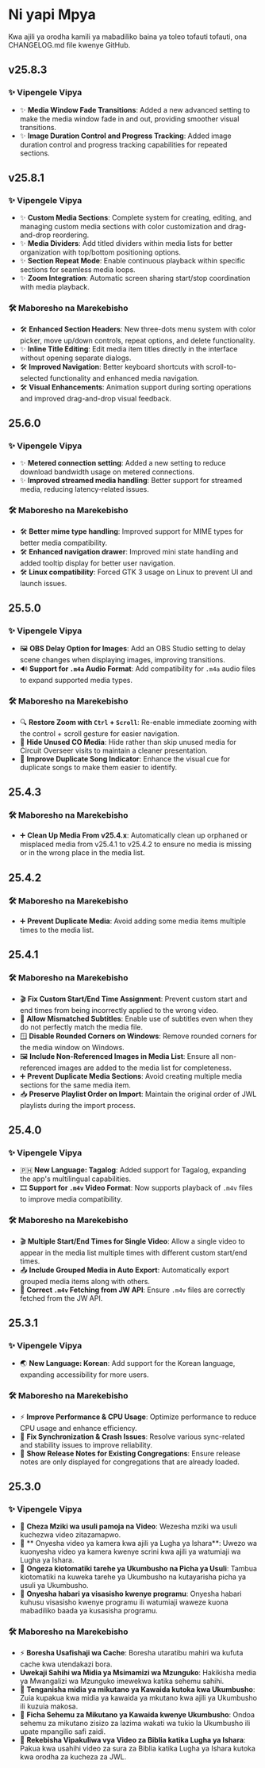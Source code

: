 <!-- markdownlint-disable no-duplicate-heading -->

# Ni yapi Mpya

Kwa ajili ya orodha kamili ya mabadiliko baina ya toleo tofauti tofauti, ona CHANGELOG.md file kwenye GitHub.

## v25.8.3

### ✨ Vipengele Vipya

- ✨ **Media Window Fade Transitions**: Added a new advanced setting to make the media window fade in and out, providing smoother visual transitions.
- ✨ **Image Duration Control and Progress Tracking**: Added image duration control and progress tracking capabilities for repeated sections.

## v25.8.1

### ✨ Vipengele Vipya

- ✨ **Custom Media Sections**: Complete system for creating, editing, and managing custom media sections with color customization and drag-and-drop reordering.
- ✨ **Media Dividers**: Add titled dividers within media lists for better organization with top/bottom positioning options.
- ✨ **Section Repeat Mode**: Enable continuous playback within specific sections for seamless media loops.
- ✨ **Zoom Integration**: Automatic screen sharing start/stop coordination with media playback.

### 🛠️ Maboresho na Marekebisho

- 🛠️ **Enhanced Section Headers**: New three-dots menu system with color picker, move up/down controls, repeat options, and delete functionality.
- ✨ **Inline Title Editing**: Edit media item titles directly in the interface without opening separate dialogs.
- 🛠️ **Improved Navigation**: Better keyboard shortcuts with scroll-to-selected functionality and enhanced media navigation.
- 🛠️ **Visual Enhancements**: Animation support during sorting operations and improved drag-and-drop visual feedback.

## 25.6.0

### ✨ Vipengele Vipya

- ✨ **Metered connection setting**: Added a new setting to reduce download bandwidth usage on metered connections.
- ✨ **Improved streamed media handling**: Better support for streamed media, reducing latency-related issues.

### 🛠️ Maboresho na Marekebisho

- 🛠️ **Better mime type handling**: Improved support for MIME types for better media compatibility.
- 🛠️ **Enhanced navigation drawer**: Improved mini state handling and added tooltip display for better user navigation.
- 🛠️ **Linux compatibility**: Forced GTK 3 usage on Linux to prevent UI and launch issues.

## 25.5.0

### ✨ Vipengele Vipya

- 🖼️ **OBS Delay Option for Images**: Add an OBS Studio setting to delay scene changes when displaying images, improving transitions.
- 🔊 **Support for `.m4a` Audio Format**: Add compatibility for `.m4a` audio files to expand supported media types.

### 🛠️ Maboresho na Marekebisho

- 🔍 **Restore Zoom with `Ctrl` + `Scroll`**: Re-enable immediate zooming with the control + scroll gesture for easier navigation.
- 👤 **Hide Unused CO Media**: Hide rather than skip unused media for Circuit Overseer visits to maintain a cleaner presentation.
- 🎵 **Improve Duplicate Song Indicator**: Enhance the visual cue for duplicate songs to make them easier to identify.

## 25.4.3

### 🛠️ Maboresho na Marekebisho

- ➕ **Clean Up Media From v25.4.x**: Automatically clean up orphaned or misplaced media from v25.4.1 to v25.4.2 to ensure no media is missing or in the wrong place in the media list.

## 25.4.2

### 🛠️ Maboresho na Marekebisho

- ➕ **Prevent Duplicate Media**: Avoid adding some media items multiple times to the media list.

## 25.4.1

### 🛠️ Maboresho na Marekebisho

- 🎬 **Fix Custom Start/End Time Assignment**: Prevent custom start and end times from being incorrectly applied to the wrong video.
- 📝 **Allow Mismatched Subtitles**: Enable use of subtitles even when they do not perfectly match the media file.
- 🪟 **Disable Rounded Corners on Windows**: Remove rounded corners for the media window on Windows.
- 🖼 **Include Non-Referenced Images in Media List**: Ensure all non-referenced images are added to the media list for completeness.
- ➕ **Prevent Duplicate Media Sections**: Avoid creating multiple media sections for the same media item.
- 📥 **Preserve Playlist Order on Import**: Maintain the original order of JWL playlists during the import process.

## 25.4.0

### ✨ Vipengele Vipya

- 🇵🇭 **New Language: Tagalog**: Added support for Tagalog, expanding the app's multilingual capabilities.
- 🎞 **Support for `.m4v` Video Format**: Now supports playback of `.m4v` files to improve media compatibility.

### 🛠️ Maboresho na Marekebisho

- 🎬 **Multiple Start/End Times for Single Video**: Allow a single video to appear in the media list multiple times with different custom start/end times.
- 📤 **Include Grouped Media in Auto Export**: Automatically export grouped media items along with others.
- 📡 **Correct `.m4v` Fetching from JW API**: Ensure `.m4v` files are correctly fetched from the JW API.

## 25.3.1

### ✨ Vipengele Vipya

- 🌏 **New Language: Korean**: Add support for the Korean language, expanding accessibility for more users.

### 🛠️ Maboresho na Marekebisho

- ⚡ **Improve Performance & CPU Usage**: Optimize performance to reduce CPU usage and enhance efficiency.
- 🔄 **Fix Synchronization & Crash Issues**: Resolve various sync-related and stability issues to improve reliability.
- 📜 **Show Release Notes for Existing Congregations**: Ensure release notes are only displayed for congregations that are already loaded.

## 25.3.0

### ✨ Vipengele Vipya

- 🎵 **Cheza Mziki wa usuli pamoja na Video**: Wezesha mziki wa usuli kuchezwa video zitazamapwo.
- 🎥 \*\* Onyesha video ya kamera kwa ajili ya Lugha ya Ishara\*\*: Uwezo wa kuonyesha video ya kamera kwenye scrini kwa ajili ya watumiaji wa Lugha ya Ishara.
- 📅 **Ongeza kiotomatiki tarehe ya Ukumbusho na Picha ya Usuli**: Tambua kiotomatiki na kuweka tarehe ya Ukumbusho na kutayarisha picha ya usuli ya Ukumbusho.
- 📜 **Onyesha habari ya visasisho kwenye programu**: Onyesha habari kuhusu visasisho kwenye programu ili watumiaji waweze kuona mabadiliko baada ya kusasisha programu.

### 🛠️ Maboresho na Marekebisho

- ⚡ **Boresha Usafishaji wa Cache**: Boresha utaratibu mahiri wa kufuta cache kwa utendakazi bora.
- **Uwekaji Sahihi wa Midia ya Msimamizi wa Mzunguko**: Hakikisha media ya Mwangalizi wa Mzunguko imewekwa katika sehemu sahihi.
- 📅 **Tenganisha midia ya mikutano ya Kawaida kutoka kwa Ukumbusho**: Zuia kupakua kwa midia ya kawaida ya mkutano kwa ajili ya Ukumbusho ili kuzuia makosa.
- 📅 **Ficha Sehemu za Mikutano ya Kawaida kwenye Ukumbusho**: Ondoa sehemu za mikutano zisizo za lazima wakati wa tukio la Ukumbusho ili upate mpangilio safi zaidi.
- 📖 **Rekebisha Vipakuliwa vya Video za Biblia katika Lugha ya Ishara**: Pakua kwa usahihi video za sura za Biblia katika Lugha ya Ishara kutoka kwa orodha za kucheza za JWL.

